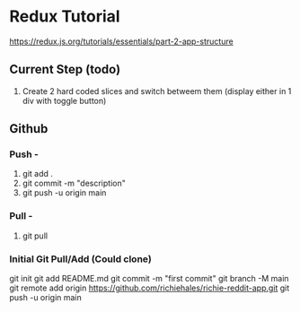 # Redux Tutorial
https://redux.js.org/tutorials/essentials/part-2-app-structure

## Current Step (todo)
1. Create 2 hard coded slices and switch betweem them (display either in 1 div with toggle button)

## Github
### Push - 
1. git add .
2. git commit -m "description"
3. git push -u origin main

### Pull -
1. git pull


### Initial Git Pull/Add (Could clone)
git init
git add README.md
git commit -m "first commit"
git branch -M main
git remote add origin https://github.com/richiehales/richie-reddit-app.git
git push -u origin main